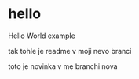 # hello
Hello World example


tak tohle je readme v moji nevo branci

toto je novinka v me branchi nova
